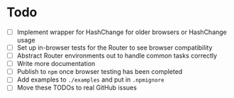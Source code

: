 # Todo

- [ ] Implement wrapper for HashChange for older browsers or HashChange usage
- [ ] Set up in-browser tests for the Router to see browser compatibility
- [ ] Abstract Router environments out to handle common tasks correctly
- [ ] Write more documentation
- [ ] Publish to `npm` once browser testing has been completed
- [ ] Add examples to `./examples` and put in `.npmignore`
- [ ] Move these TODOs to real GitHub issues
